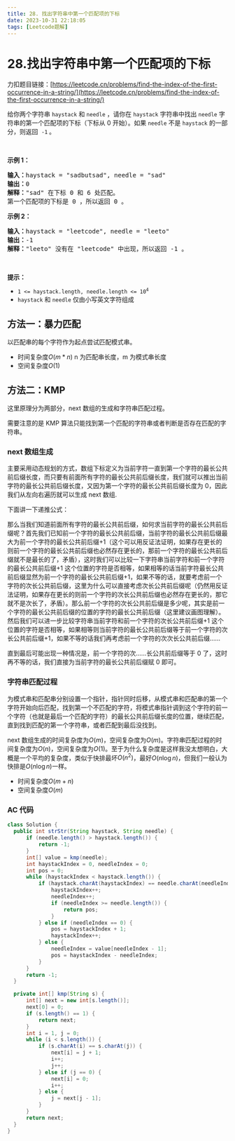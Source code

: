 ```yaml
---
title: 28. 找出字符串中第一个匹配项的下标
date: 2023-10-31 22:18:05
tags: [Leetcode题解]
---
```


# 28.找出字符串中第一个匹配项的下标

力扣题目链接：[https://leetcode.cn/problems/find-the-index-of-the-first-occurrence-in-a-string/](https://leetcode.cn/problems/find-the-index-of-the-first-occurrence-in-a-string/)

<p>给你两个字符串&nbsp;<code>haystack</code> 和 <code>needle</code> ，请你在 <code>haystack</code> 字符串中找出 <code>needle</code> 字符串的第一个匹配项的下标（下标从 0 开始）。如果&nbsp;<code>needle</code> 不是 <code>haystack</code> 的一部分，则返回&nbsp; <code>-1</code><strong> </strong>。</p>

<p>&nbsp;</p>

<p><strong class="example">示例 1：</strong></p>

<pre>
<strong>输入：</strong>haystack = "sadbutsad", needle = "sad"
<strong>输出：</strong>0
<strong>解释：</strong>"sad" 在下标 0 和 6 处匹配。
第一个匹配项的下标是 0 ，所以返回 0 。
</pre>

<p><strong class="example">示例 2：</strong></p>

<pre>
<strong>输入：</strong>haystack = "leetcode", needle = "leeto"
<strong>输出：</strong>-1
<strong>解释：</strong>"leeto" 没有在 "leetcode" 中出现，所以返回 -1 。
</pre>

<p>&nbsp;</p>

<p><strong>提示：</strong></p>

<ul>
	<li><code>1 &lt;= haystack.length, needle.length &lt;= 10<sup>4</sup></code></li>
	<li><code>haystack</code> 和 <code>needle</code> 仅由小写英文字符组成</li>
</ul>

## 方法一：暴力匹配

以匹配串的每个字符作为起点尝试匹配模式串。

- 时间复杂度$O(m*n)$ n 为匹配串长度，m 为模式串长度
- 空间复杂度$O(1)$

## 方法二：KMP

这里原理分为两部分，next 数组的生成和字符串匹配过程。

需要注意的是 KMP 算法只能找到第一个匹配的字符串或者判断是否存在匹配的字符串。

### next 数组生成

主要采用动态规划的方式，数组下标定义为当前字符一直到第一个字符的最长公共前后缀长度，而只要有前面所有字符的最长公共前后缀长度，我们就可以推出当前字符的最长公共前后缀长度，又因为第一个字符的最长公共前后缀长度为 0，因此我们从左向右遍历就可以生成 next 数组.

下面讲一下递推公式：

那么当我们知道前面所有字符的最长公共前后缀，如何求当前字符的最长公共前后缀呢？首先我们已知前一个字符的最长公共前后缀，当前字符的最长公共前后缀最大为前一个字符的最长公共前后缀+1（这个可以用反证法证明，如果存在更长的则前一个字符的最长公共前后缀也必然存在更长的，那前一个字符的最长公共前后缀就不是最长的了，矛盾），这时我们可以比较一下字符串当前字符和前一个字符的最长公共前后缀+1 这个位置的字符是否相等，如果相等的话当前字符最长公共前后缀显然为前一个字符的最长公共前后缀+1，如果不等的话，就要考虑前一个字符的次长公共前后缀，这里为什么可以直接考虑次长公共前后缀呢（仍然用反证法证明，如果存在更长的则前一个字符的次长公共前后缀也必然存在更长的，那它就不是次长了，矛盾）。那么前一个字符的次长公共前后缀是多少呢，其实是前一个字符的最长公共前后缀的位置的字符的最长公共前后缀（这里建议画图理解）。然后我们可以进一步比较字符串当前字符和前一个字符的次长公共前后缀+1 这个位置的字符是否相等，如果相等则当前字符的最长公共前后缀等于前一个字符的次长公共前后缀+1，如果不等的话我们再考虑前一个字符的次次长公共前后缀......

直到最后可能出现一种情况是，前一个字符的次......长公共前后缀等于 0 了，这时再不等的话，我们直接为当前字符的最长公共前后缀赋 0 即可。

### 字符串匹配过程

为模式串和匹配串分别设置一个指针，指针同时后移，从模式串和匹配串的第一个字符开始向后匹配，找到第一个不匹配的字符，将模式串指针调到这个字符的前一个字符（也就是最后一个匹配的字符）的最长公共前后缀长度的位置，继续匹配，直到找到匹配的第一个字符串，或者匹配到最后没找到。

next 数组生成的时间复杂度为$O(m)$，空间复杂度为$O(m)$。字符串匹配过程的时间复杂度为$O(n)$，空间复杂度为$O(1)$。至于为什么复杂度是这样我没太想明白，大概是一个平均的复杂度，类似于快排最坏$O(n^2)$，最好$O(n\log n)$，但我们一般认为快排是$O(n\log n)$一样。

- 时间复杂度$O(m+n)$
- 空间复杂度$O(m)$

### AC 代码

```java
class Solution {
  public int strStr(String haystack, String needle) {
      if (needle.length() > haystack.length()) {
          return -1;
      }
      int[] value = kmp(needle);
      int haystackIndex = 0, needleIndex = 0;
      int pos = 0;
      while (haystackIndex < haystack.length()) {
          if (haystack.charAt(haystackIndex) == needle.charAt(needleIndex)) {
              haystackIndex++;
              needleIndex++;
              if (needleIndex >= needle.length()) {
                  return pos;
              }
          } else if (needleIndex == 0) {
              pos = haystackIndex + 1;
              haystackIndex++;
          } else {
              needleIndex = value[needleIndex - 1];
              pos = haystackIndex - needleIndex;
          }
      }
      return -1;
  }

  private int[] kmp(String s) {
      int[] next = new int[s.length()];
      next[0] = 0;
      if (s.length() == 1) {
          return next;
      }
      int i = 1, j = 0;
      while (i < s.length()) {
          if (s.charAt(i) == s.charAt(j)) {
              next[i] = j + 1;
              i++;
              j++;
          } else if (j == 0) {
              next[i] = 0;
              i++;
          } else {
              j = next[j - 1];
          }
      }
      return next;
  }
}
```
